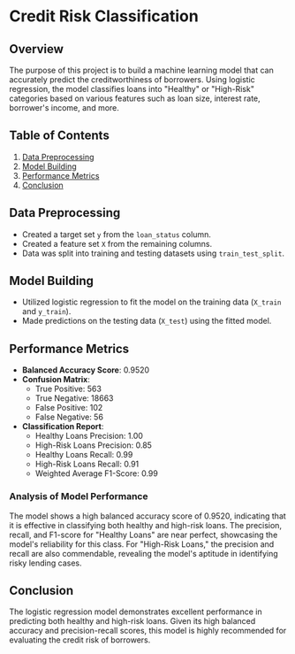 # Credit Risk Classification
 
## Overview
The purpose of this project is to build a machine learning model that can accurately predict the creditworthiness of borrowers. Using logistic regression, the model classifies loans into "Healthy" or "High-Risk" categories based on various features such as loan size, interest rate, borrower's income, and more. 

## Table of Contents
1. [Data Preprocessing](#data-preprocessing)
2. [Model Building](#model-building)
3. [Performance Metrics](#performance-metrics)
4. [Conclusion](#conclusion)

## Data Preprocessing
- Created a target set `y` from the `loan_status` column.
- Created a feature set `X` from the remaining columns.
- Data was split into training and testing datasets using `train_test_split`.

## Model Building
- Utilized logistic regression to fit the model on the training data (`X_train` and `y_train`).
- Made predictions on the testing data (`X_test`) using the fitted model.

## Performance Metrics
- **Balanced Accuracy Score**: 0.9520
- **Confusion Matrix**: 
    * True Positive: 563
    * True Negative: 18663
    * False Positive: 102
    * False Negative: 56
- **Classification Report**:
    * Healthy Loans Precision: 1.00
    * High-Risk Loans Precision: 0.85
    * Healthy Loans Recall: 0.99
    * High-Risk Loans Recall: 0.91
    * Weighted Average F1-Score: 0.99

### Analysis of Model Performance
The model shows a high balanced accuracy score of 0.9520, indicating that it is effective in classifying both healthy and high-risk loans. The precision, recall, and F1-score for "Healthy Loans" are near perfect, showcasing the model's reliability for this class. For "High-Risk Loans," the precision and recall are also commendable, revealing the model's aptitude in identifying risky lending cases. 

## Conclusion
The logistic regression model demonstrates excellent performance in predicting both healthy and high-risk loans. Given its high balanced accuracy and precision-recall scores, this model is highly recommended for evaluating the credit risk of borrowers.
